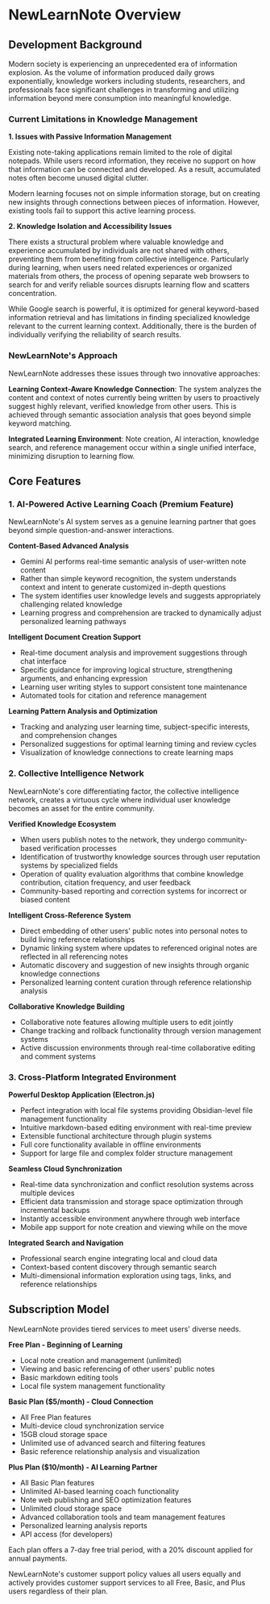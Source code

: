 # NewLearnNote Overview

## Development Background

Modern society is experiencing an unprecedented era of information explosion. As the volume of information produced daily grows exponentially, knowledge workers including students, researchers, and professionals face significant challenges in transforming and utilizing information beyond mere consumption into meaningful knowledge.

### Current Limitations in Knowledge Management

**1. Issues with Passive Information Management**

Existing note-taking applications remain limited to the role of digital notepads. While users record information, they receive no support on how that information can be connected and developed. As a result, accumulated notes often become unused digital clutter.

Modern learning focuses not on simple information storage, but on creating new insights through connections between pieces of information. However, existing tools fail to support this active learning process.

**2. Knowledge Isolation and Accessibility Issues**

There exists a structural problem where valuable knowledge and experience accumulated by individuals are not shared with others, preventing them from benefiting from collective intelligence. Particularly during learning, when users need related experiences or organized materials from others, the process of opening separate web browsers to search for and verify reliable sources disrupts learning flow and scatters concentration.

While Google search is powerful, it is optimized for general keyword-based information retrieval and has limitations in finding specialized knowledge relevant to the current learning context. Additionally, there is the burden of individually verifying the reliability of search results.

### NewLearnNote's Approach

NewLearnNote addresses these issues through two innovative approaches:

**Learning Context-Aware Knowledge Connection**: The system analyzes the content and context of notes currently being written by users to proactively suggest highly relevant, verified knowledge from other users. This is achieved through semantic association analysis that goes beyond simple keyword matching.

**Integrated Learning Environment**: Note creation, AI interaction, knowledge search, and reference management occur within a single unified interface, minimizing disruption to learning flow.

## Core Features

### 1. AI-Powered Active Learning Coach (Premium Feature)

NewLearnNote's AI system serves as a genuine learning partner that goes beyond simple question-and-answer interactions.

**Content-Based Advanced Analysis**
- Gemini AI performs real-time semantic analysis of user-written note content
- Rather than simple keyword recognition, the system understands context and intent to generate customized in-depth questions
- The system identifies user knowledge levels and suggests appropriately challenging related knowledge
- Learning progress and comprehension are tracked to dynamically adjust personalized learning pathways

**Intelligent Document Creation Support**
- Real-time document analysis and improvement suggestions through chat interface
- Specific guidance for improving logical structure, strengthening arguments, and enhancing expression
- Learning user writing styles to support consistent tone maintenance
- Automated tools for citation and reference management

**Learning Pattern Analysis and Optimization**
- Tracking and analyzing user learning time, subject-specific interests, and comprehension changes
- Personalized suggestions for optimal learning timing and review cycles
- Visualization of knowledge connections to create learning maps

### 2. Collective Intelligence Network

NewLearnNote's core differentiating factor, the collective intelligence network, creates a virtuous cycle where individual user knowledge becomes an asset for the entire community.

**Verified Knowledge Ecosystem**
- When users publish notes to the network, they undergo community-based verification processes
- Identification of trustworthy knowledge sources through user reputation systems by specialized fields
- Operation of quality evaluation algorithms that combine knowledge contribution, citation frequency, and user feedback
- Community-based reporting and correction systems for incorrect or biased content

**Intelligent Cross-Reference System**
- Direct embedding of other users' public notes into personal notes to build living reference relationships
- Dynamic linking system where updates to referenced original notes are reflected in all referencing notes
- Automatic discovery and suggestion of new insights through organic knowledge connections
- Personalized learning content curation through reference relationship analysis

**Collaborative Knowledge Building**
- Collaborative note features allowing multiple users to edit jointly
- Change tracking and rollback functionality through version management systems
- Active discussion environments through real-time collaborative editing and comment systems

### 3. Cross-Platform Integrated Environment

**Powerful Desktop Application (Electron.js)**
- Perfect integration with local file systems providing Obsidian-level file management functionality
- Intuitive markdown-based editing environment with real-time preview
- Extensible functional architecture through plugin systems
- Full core functionality available in offline environments
- Support for large file and complex folder structure management

**Seamless Cloud Synchronization**
- Real-time data synchronization and conflict resolution systems across multiple devices
- Efficient data transmission and storage space optimization through incremental backups
- Instantly accessible environment anywhere through web interface
- Mobile app support for note creation and viewing while on the move

**Integrated Search and Navigation**
- Professional search engine integrating local and cloud data
- Context-based content discovery through semantic search
- Multi-dimensional information exploration using tags, links, and reference relationships

## Subscription Model

NewLearnNote provides tiered services to meet users' diverse needs.

**Free Plan - Beginning of Learning**
- Local note creation and management (unlimited)
- Viewing and basic referencing of other users' public notes
- Basic markdown editing tools
- Local file system management functionality

**Basic Plan ($5/month) - Cloud Connection**
- All Free Plan features
- Multi-device cloud synchronization service
- 15GB cloud storage space
- Unlimited use of advanced search and filtering features
- Basic reference relationship analysis and visualization

**Plus Plan ($10/month) - AI Learning Partner**
- All Basic Plan features
- Unlimited AI-based learning coach functionality
- Note web publishing and SEO optimization features
- Unlimited cloud storage space
- Advanced collaboration tools and team management features
- Personalized learning analysis reports
- API access (for developers)

Each plan offers a 7-day free trial period, with a 20% discount applied for annual payments.

NewLearnNote's customer support policy values all users equally and actively provides customer support services to all Free, Basic, and Plus users regardless of their plan.